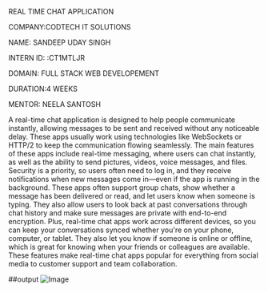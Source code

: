 REAL TIME CHAT APPLICATION

COMPANY:CODTECH IT SOLUTIONS

NAME: SANDEEP UDAY SINGH

INTERN ID: :CT1MTLJR

DOMAIN: FULL STACK WEB DEVELOPEMENT

DURATION:4 WEEKS

MENTOR: NEELA SANTOSH

A real-time chat application is designed to help people communicate instantly, allowing messages to be sent and received without any noticeable delay. These apps usually work using technologies like WebSockets or HTTP/2 to keep the communication flowing seamlessly. The main features of these apps include real-time messaging, where users can chat instantly, as well as the ability to send pictures, videos, voice messages, and files. Security is a priority, so users often need to log in, and they receive notifications when new messages come in—even if the app is running in the background. These apps often support group chats, show whether a message has been delivered or read, and let users know when someone is typing. They also allow users to look back at past conversations through chat history and make sure messages are private with end-to-end encryption. Plus, real-time chat apps work across different devices, so you can keep your conversations synced whether you're on your phone, computer, or tablet. They also let you know if someone is online or offline, which is great for knowing when your friends or colleagues are available. These features make real-time chat apps popular for everything from social media to customer support and team collaboration.

##output
![Image](https://github.com/user-attachments/assets/c8aefe0a-b275-4f84-89f0-2f14a201249d)
